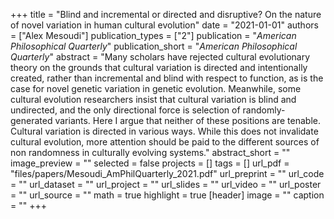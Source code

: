 +++
title = "Blind and incremental or directed and disruptive? On the nature of novel variation in human cultural evolution"
date = "2021-01-01"
authors = ["Alex Mesoudi"]
publication_types = ["2"]
publication = "_American Philosophical Quarterly_"
publication_short = "_American Philosophical Quarterly_"
abstract = "Many scholars have rejected cultural evolutionary theory on the grounds that cultural variation is directed and intentionally created, rather than incremental and blind with respect to function, as is the case for novel genetic variation in genetic evolution. Meanwhile, some cultural evolution researchers insist that cultural variation is blind and undirected, and the only directional force is selection of randomly-generated variants. Here I argue that neither of these positions are tenable. Cultural variation is directed in various ways. While this does not invalidate cultural evolution, more attention should be paid to the different sources of non randomness in culturally evolving systems."
abstract_short = ""
image_preview = ""
selected = false
projects = []
tags = []
url_pdf = "files/papers/Mesoudi_AmPhilQuarterly_2021.pdf"
url_preprint = ""
url_code = ""
url_dataset = ""
url_project = ""
url_slides = ""
url_video = ""
url_poster = ""
url_source = ""
math = true
highlight = true
[header]
image = ""
caption = ""
+++
